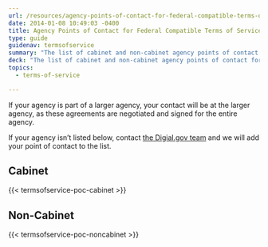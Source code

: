 ```yaml
---
url: /resources/agency-points-of-contact-for-federal-compatible-terms-of-service-agreements/
date: 2014-01-08 10:49:03 -0400
title: Agency Points of Contact for Federal Compatible Terms of Service Agreements
type: guide
guidenav: termsofservice
summary: "The list of cabinet and non-cabinet agency points of contact for the federal-compatible Terms of Service agreements."
deck: "The list of cabinet and non-cabinet agency points of contact for the federal-compatible Terms of Service agreements."
topics:
  - terms-of-service

---
```


If your agency is part of a larger agency, your contact will be at the larger agency, as these agreements are negotiated and signed for the entire agency.

If your agency isn’t listed below, contact [the Digial.gov team](#feedback) and we will add your point of contact to the list.

## Cabinet

{{< termsofservice-poc-cabinet >}}

## Non-Cabinet

{{< termsofservice-poc-noncabinet >}}
